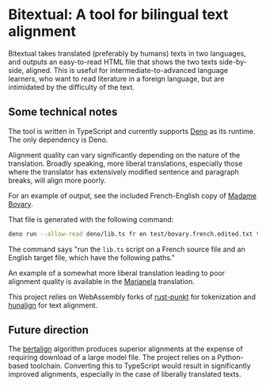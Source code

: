 # Bitextual: A tool for bilingual text alignment

Bitextual takes translated (preferably by humans) texts in two languages, and
outputs an easy-to-read HTML file that shows the two texts side-by-side,
aligned. This is useful for intermediate-to-advanced language learners, who want
to read literature in a foreign language, but are intimidated by the difficulty
of the text.

## Some technical notes

The tool is written in TypeScript and currently supports
[Deno](https://deno.land) as its runtime. The only dependency is Deno.

Alignment quality can vary significantly depending on the nature of the
translation. Broadly speaking, more liberal translations, especially those where
the translator has extensively modified sentence and paragraph breaks, will
align more poorly.

For an example of output, see the included French-English copy of
[Madame Bovary](https://htmlpreview.github.io/?https://github.com/wydengyre/bitextual/blob/main/test/bovary.aligned.html).

That file is generated with the following command:

```sh
deno run --allow-read deno/lib.ts fr en test/bovary.french.edited.txt test/bovary.english.edited.txt > test/bovary.aligned.html
```

The command says "run the `lib.ts` script on a French source file and an English
target file, which have the following paths."

An example of a somewhat more liberal translation leading to poor alignment
quality is available in the
[Marianela](https://htmlpreview.github.io/?https://github.com/wydengyre/bitextual/blob/main/test/marianela.aligned.html)
translation.

This project relies on WebAssembly forks of
[rust-punkt](https://github.com/wydengyre/rust-punkt) for tokenization and
[hunalign](https://github.com/wydengyre/hunalign) for text alignment.

## Future direction

The [bertalign](https://github.com/wydengyre/bertalign) algorithm produces
superior alignments at the expense of requiring download of a large model file.
The project relies on a Python-based toolchain. Converting this to TypeScript
would result in significantly improved alignments, especially in the case of
liberally translated texts.
